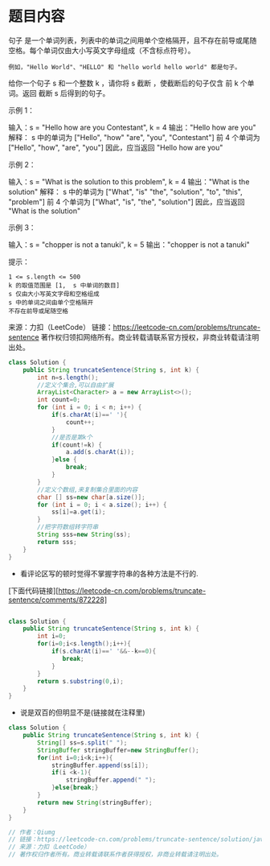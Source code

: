 # 题目内容

句子 是一个单词列表，列表中的单词之间用单个空格隔开，且不存在前导或尾随空格。每个单词仅由大小写英文字母组成（不含标点符号）。

    例如，"Hello World"、"HELLO" 和 "hello world hello world" 都是句子。

给你一个句子 s 和一个整数 k ，请你将 s 截断 ，使截断后的句子仅含 前 k 个单词。返回 截断 s 后得到的句子。

 

示例 1：

输入：s = "Hello how are you Contestant", k = 4
输出："Hello how are you"
解释：
s 中的单词为 ["Hello", "how" "are", "you", "Contestant"]
前 4 个单词为 ["Hello", "how", "are", "you"]
因此，应当返回 "Hello how are you"

示例 2：

输入：s = "What is the solution to this problem", k = 4
输出："What is the solution"
解释：
s 中的单词为 ["What", "is" "the", "solution", "to", "this", "problem"]
前 4 个单词为 ["What", "is", "the", "solution"]
因此，应当返回 "What is the solution"

示例 3：

输入：s = "chopper is not a tanuki", k = 5
输出："chopper is not a tanuki"

 

提示：

    1 <= s.length <= 500
    k 的取值范围是 [1,  s 中单词的数目]
    s 仅由大小写英文字母和空格组成
    s 中的单词之间由单个空格隔开
    不存在前导或尾随空格

来源：力扣（LeetCode）
链接：https://leetcode-cn.com/problems/truncate-sentence
著作权归领扣网络所有。商业转载请联系官方授权，非商业转载请注明出处。



```java
class Solution {
    public String truncateSentence(String s, int k) {
        int n=s.length();
        //定义个集合,可以自由扩展
        ArrayList<Character> a = new ArrayList<>();
        int count=0;
        for (int i = 0; i < n; i++) {
            if(s.charAt(i)==' '){
                count++;
            }
            //是否是第k个
            if(count!=k) {
                a.add(s.charAt(i));
            }else {
                break;
            }
        }
        //定义个数组,来复制集合里面的内容
        char [] ss=new char[a.size()];
        for (int i = 0; i < a.size(); i++) {
            ss[i]=a.get(i);
        }
        //把字符数组转字符串
        String sss=new String(ss);
        return sss;
    }
}
```

* 看评论区写的顿时觉得不掌握字符串的各种方法是不行的.

[下面代码链接][https://leetcode-cn.com/problems/truncate-sentence/comments/872228]



```java

class Solution {
    public String truncateSentence(String s, int k) {
        int i=0;
        for(i=0;i<s.length();i++){
            if(s.charAt(i)==' '&&--k==0){
               break; 
            }
        }
        return s.substring(0,i);
    }
}
```

* 说是双百的但明显不是(链接就在注释里)

```java
class Solution {
    public String truncateSentence(String s, int k) {
        String[] ss=s.split(" ");
        StringBuffer stringBuffer=new StringBuffer();
        for(int i=0;i<k;i++){
            stringBuffer.append(ss[i]);
            if(i <k-1){
                stringBuffer.append(" ");
            }else{break;}
        }
        return new String(stringBuffer);
    }
}

// 作者：Qiumg
// 链接：https://leetcode-cn.com/problems/truncate-sentence/solution/java-shuang-bai-zui-qiang-by-qiumg-xpwe/
// 来源：力扣（LeetCode）
// 著作权归作者所有。商业转载请联系作者获得授权，非商业转载请注明出处。
```

